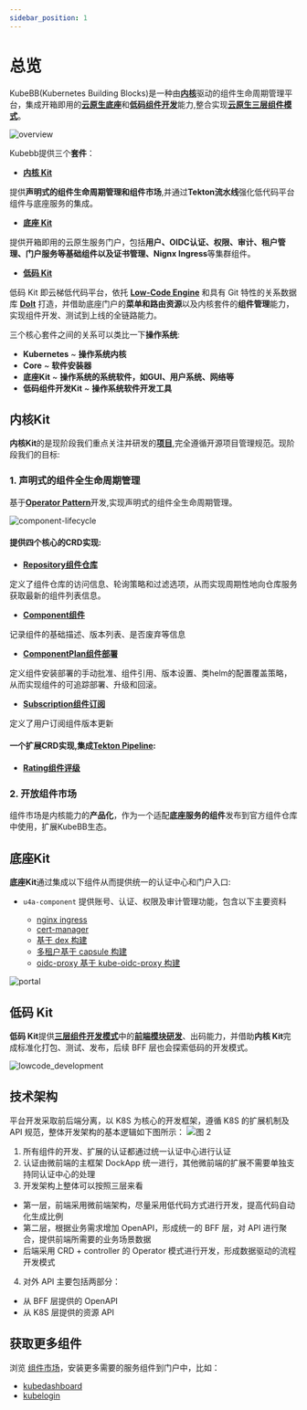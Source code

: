 ```yaml
---
sidebar_position: 1
---
```


# 总览

KubeBB(Kubernetes Building Blocks)是一种由[**内核**](./core/intro)驱动的组件生命周期管理平台，集成开箱即用的[**云原生底座**](./building-base/intro)和[**低码组件开发**](./lowcode-development/intro)能力,整合实现[**云原生三层组件模式**](./lowcode-development/development_pattern)。

![overview](./images/kubebb_overview.drawio.png)

Kubebb提供三个**套件**：

- [**内核 Kit**](./core/intro)

提供**声明式的组件生命周期管理和组件市场**,并通过**Tekton流水线**强化低代码平台组件与底座服务的集成。

- [**底座 Kit**](./building-base/intro)

提供开箱即用的云原生服务门户，包括**用户、OIDC认证、权限、审计、租户管理、门户服务等基础组件以及证书管理、Nignx Ingress**等集群组件。

- [**低码 Kit**](./lowcode-development/intro)

低码 Kit 即云梯低代码平台，依托 [**Low-Code Engine**](https://lowcode-engine.cn/index) 和具有 Git 特性的关系数据库 [**Dolt**](https://www.dolthub.com/) 打造，并借助底座门户的**菜单和路由资源**以及内核套件的**组件管理**能力，实现组件开发、测试到上线的全链路能力。

三个核心套件之间的关系可以类比一下**操作系统**:

- **Kubernetes** ~ **操作系统内核**
- **Core** ~ **软件安装器**
- **底座Kit** ~ **操作系统的系统软件，如GUI、用户系统、网络等**
- **低码组件开发Kit** ~ **操作系统软件开发工具**

## 内核Kit

**内核Kit**的是现阶段我们重点关注并研发的[**项目**](https://github.com/kubebb/core),完全遵循开源项目管理规范。现阶段我们的目标:

### 1. 声明式的组件全生命周期管理

基于[**Operator Pattern**](https://kubernetes.io/docs/concepts/extend-kubernetes/operator/)开发,实现声明式的组件全生命周期管理。

![component-lifecycle](./images/component-lifecycle.drawio.png)

#### 提供四个核心的CRD实现:

- [**Repository组件仓库**](./core/concepts/repository)

定义了组件仓库的访问信息、轮询策略和过滤选项，从而实现周期性地向仓库服务获取最新的组件列表信息。

- [**Component组件**](./core/concepts/component)

记录组件的基础描述、版本列表、是否废弃等信息

- [**ComponentPlan组件部署**](./core/concepts/componentplan)

定义组件安装部署的手动批准、组件引用、版本设置、类helm的配置覆盖策略，从而实现组件的可追踪部署、升级和回滚。

- [**Subscription组件订阅**](./core/concepts/subscription)

定义了用户订阅组件版本更新

#### 一个扩展CRD实现,集成[**Tekton Pipeline**](https://tekton.dev/):

- [**Rating组件评级**](./core/rating)

### 2. 开放组件市场

组件市场是内核能力的**产品化**，作为一个适配**底座服务的组件**发布到官方组件仓库中使用，扩展KubeBB生态。

## 底座Kit

**底座Kit**通过集成以下组件从而提供统一的认证中心和门户入口:

- `u4a-component` 提供账号、认证、权限及审计管理功能，包含以下主要资料

    - [nginx ingress](https://docs.nginx.com/nginx-ingress-controller/)
    - [cert-manager](https://cert-manager.io/)
    - [基于 dex 构建](https://github.com/dexidp/dex)
    - [多租户基于 capsule 构建](https://github.com/clastix/capsule)
    - [oidc-proxy 基于 kube-oidc-proxy 构建](https://github.com/jetstack/kube-oidc-proxy)

![portal](./images/kubebb_portal.png)

## 低码 Kit

**低码 Kit**提供[**三层组件开发模式**](./lowcode-development/development_pattern)中的[**前端模块研发**](./lowcode-development/development/frontend)、出码能力，并借助**内核 Kit**完成标准化打包、测试、发布，后续 BFF 层也会探索低码的开发模式。

![lowcode_development](./images/lowcode-development.png)

## 技术架构

平台开发采取前后端分离，以 K8S 为核心的开发框架，遵循 K8S 的扩展机制及 API 规范，整体开发架构的基本逻辑如下图所示：
![图 2](images/6b8d0cb645caee89c8df55940f5c5b3379940f8714667f8fb2dc780f3442b8f0.png)

1. 所有组件的开发、扩展的认证都通过统一认证中心进行认证
2. 认证由微前端的主框架 DockApp 统一进行，其他微前端的扩展不需要单独支持同认证中心的处理
3. 开发架构上整体可以按照三层来看

- 第一层，前端采用微前端架构，尽量采用低代码方式进行开发，提高代码自动化生成比例
- 第二层，根据业务需求增加 OpenAPI，形成统一的 BFF 层，对 API 进行聚合，提供前端所需要的业务场景数据
- 后端采用 CRD + controller 的 Operator 模式进行开发，形成数据驱动的流程开发模式

4. 对外 API 主要包括两部分：

- 从 BFF 层提供的 OpenAPI
- 从 K8S 层提供的资源 API

## 获取更多组件

浏览 [组件市场](/docs/category/组件市场)，安装更多需要的服务组件到门户中，比如：
* [kubedashboard](/docs/component-market/kubedashboard)
* [kubelogin](/docs/component-market/kubelogin)
